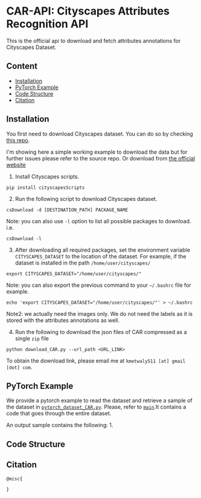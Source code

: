 # CAR-API: Cityscapes Attributes Recognition API

This is the official api to download and fetch attributes annotations for Cityscapes Dataset.



## Content

- [Installation](#Installation)
- [PyTorch Example](#PyTorch-Example)
- [Code Structure](#Code-Structure)
- [Citation](#Citation)



## Installation

You first need to download Cityscapes dataset.
You can do so by checking [this repo](https://github.com/mcordts/cityscapesScripts.git).

I'm showing here a simple working example to download the data but for further issues please refer to the source repo. Or download from [the official website](https://www.cityscapes-dataset.com/)

1. Install Cityscapes scripts.

```shell
pip install cityscapesScripts
```

2. Run the following script to download Cityscapes dataset.

```shell
csDownload -d [DESTINATION_PATH] PACKAGE_NAME
```

Note: you can also use `-l` option to list all possible packages to download. i.e.

```shell
csDownload -l
```

3. After downloading all required packages, set the environment variable `CITYSCAPES_DATASET` to the location of the dataset.
For example, if the dataset is installed in the path `/home/user/cityscapes/`

```shell
export CITYSCAPES_DATASET="/home/user/cityscapes/"
```

Note: you can also export the previous command to your `~/.bashrc` file for example.

```shell
echo 'export CITYSCAPES_DATASET="/home/user/cityscapes/"' > ~/.bashrc
```

Note2: we actually need the images only. We do not need the labels as it is stored with the attributes annotations as well.

4. Run the following to download the json files of CAR compressed as a single `zip` file

```shell
python download_CAR.py --url_path <URL_LINK>
```

To obtain the download link, please email me at `kmetwaly511 [at] gmail [dot] com`.

[comment]: <> (You can also select a specific set of cities to download. For example, `--cities "aachen,bremen"` will download attributes files of aachen and bremen cities only.)


## PyTorch Example

We provide a pytorch example to read the dataset and retrieve a sample of the dataset in [`pytorch_dataset_CAR.py`](pytorch_dataset_CAR.py).
Please, refer to [`main`](pytorch_dataset_CAR.py#L148-L172).It contains a code that goes through the entire dataset.

An output sample contains the following:
1. 


## Code Structure



## Citation

```text
@misc{

}
```
